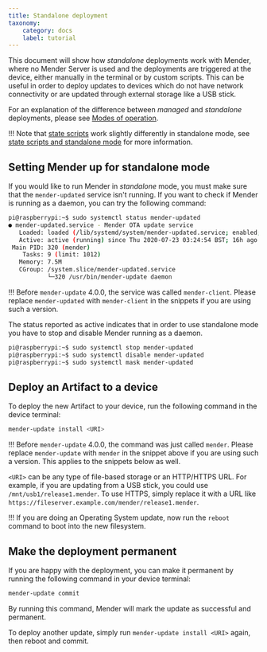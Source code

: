 ```yaml
---
title: Standalone deployment
taxonomy:
    category: docs
    label: tutorial
---
```


This document will show how *standalone* deployments work with Mender,
where no Mender Server is used and the deployments are triggered at the
device, either manually in the terminal or by custom scripts. This can be useful in order
to deploy updates to devices which do not have network connectivity or
are updated through external storage like a USB stick.

For an explanation of the difference between *managed* and *standalone* deployments, please see
[Modes of operation](../../02.Overview/01.Introduction/docs.md#client-modes-of-operation).

!!! Note that [state scripts](../../08.Artifact-creation/04.State-scripts/docs.md) work slightly differently in standalone mode, see [state scripts and standalone mode](../../08.Artifact-creation/04.State-scripts/docs.md#standalone-mode) for more information.

## Setting Mender up for standalone mode

If you would like to run Mender in *standalone* mode, you
must make sure that the `mender-updated` service isn't running. If you want to check if Mender is running as a daemon, you can try the following command:
```bash
pi@raspberrypi:~$ sudo systemctl status mender-updated
● mender-updated.service - Mender OTA update service
   Loaded: loaded (/lib/systemd/system/mender-updated.service; enabled; vendor preset: enabled)
   Active: active (running) since Thu 2020-07-23 03:24:54 BST; 16h ago
 Main PID: 320 (mender)
    Tasks: 9 (limit: 1012)
   Memory: 7.5M
   CGroup: /system.slice/mender-updated.service
           └─320 /usr/bin/mender-update daemon
```

<!--AUTOVERSION: "Before `mender-update` %"/ignore-->
!!! Before `mender-update` 4.0.0, the service was called `mender-client`. Please replace `mender-updated` with `mender-client` in the snippets if you are using such a version.

The status reported as active indicates that in order to use standalone mode you have to stop and disable Mender running as a daemon.
```bash
pi@raspberrypi:~$ sudo systemctl stop mender-updated
pi@raspberrypi:~$ sudo systemctl disable mender-updated
pi@raspberrypi:~$ sudo systemctl mask mender-updated
```


## Deploy an Artifact to a device

To deploy the new Artifact to your device, run the following command in the
device terminal:

```bash
mender-update install <URI>
```

<!--AUTOVERSION: "Before `mender-update` %"/ignore-->
!!! Before `mender-update` 4.0.0, the command was just called `mender`. Please replace `mender-update` with `mender` in the snippet above if you are using such a version. This applies to the snippets below as well.

`<URI>` can be any type of file-based storage or an HTTP/HTTPS URL.
For example, if you are updating from a USB stick, you could use `/mnt/usb1/release1.mender`.
To use HTTPS, simply replace it with a URL like `https://fileserver.example.com/mender/release1.mender`.

!!! If you are doing an Operating System update, now run the `reboot` command to boot into the new filesystem.

## Make the deployment permanent

If you are happy with the deployment, you can make it permanent by running the following command in your device terminal:

```bash
mender-update commit
```

By running this command, Mender will mark the update as successful and permanent.

To deploy another update, simply run `mender-update install <URI>` again, then reboot and commit.
